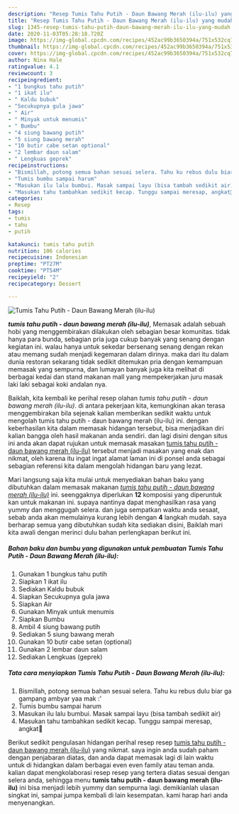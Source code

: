 ```yaml
---
description: "Resep Tumis Tahu Putih - Daun Bawang Merah (ilu-ilu) yang mudah"
title: "Resep Tumis Tahu Putih - Daun Bawang Merah (ilu-ilu) yang mudah"
slug: 1345-resep-tumis-tahu-putih-daun-bawang-merah-ilu-ilu-yang-mudah
date: 2020-11-03T05:28:18.720Z
image: https://img-global.cpcdn.com/recipes/452ac99b3650394a/751x532cq70/tumis-tahu-putih-daun-bawang-merah-ilu-ilu-foto-resep-utama.jpg
thumbnail: https://img-global.cpcdn.com/recipes/452ac99b3650394a/751x532cq70/tumis-tahu-putih-daun-bawang-merah-ilu-ilu-foto-resep-utama.jpg
cover: https://img-global.cpcdn.com/recipes/452ac99b3650394a/751x532cq70/tumis-tahu-putih-daun-bawang-merah-ilu-ilu-foto-resep-utama.jpg
author: Nina Hale
ratingvalue: 4.1
reviewcount: 3
recipeingredient:
- "1 bungkus tahu putih"
- "1 ikat ilu"
- " Kaldu bubuk"
- "Secukupnya gula jawa"
- " Air"
- " Minyak untuk menumis"
- " Bumbu"
- "4 siung bawang putih"
- "5 siung bawang merah"
- "10 butir cabe setan optional"
- "2 lembar daun salam"
- " Lengkuas geprek"
recipeinstructions:
- "Bismillah, potong semua bahan sesuai selera. Tahu ku rebus dulu biar ga gampang ambyar yaa mak :&#39;"
- "Tumis bumbu sampai harum"
- "Masukan ilu lalu bumbui. Masak sampai layu (bisa tambah sedikit air)"
- "Masukan tahu tambahkan sedikit kecap. Tunggu sampai meresap, angkat🥰"
categories:
- Resep
tags:
- tumis
- tahu
- putih

katakunci: tumis tahu putih 
nutrition: 106 calories
recipecuisine: Indonesian
preptime: "PT27M"
cooktime: "PT54M"
recipeyield: "2"
recipecategory: Dessert

---
```



![Tumis Tahu Putih - Daun Bawang Merah (ilu-ilu)](https://img-global.cpcdn.com/recipes/452ac99b3650394a/751x532cq70/tumis-tahu-putih-daun-bawang-merah-ilu-ilu-foto-resep-utama.jpg)

<b><i>tumis tahu putih - daun bawang merah (ilu-ilu)</i></b>, Memasak adalah sebuah hobi yang menggembirakan dilakukan oleh sebagian besar komunitas. tidak hanya para bunda, sebagian pria juga cukup banyak yang senang dengan kegiatan ini. walau hanya untuk sekedar bersenang senang dengan rekan atau memang sudah menjadi kegemaran dalam dirinya. maka dari itu dalam dunia restoran sekarang tidak sedikit ditemukan pria dengan kemampuan memasak yang sempurna, dan lumayan banyak juga kita melihat di berbagai kedai dan stand makanan mall yang mempekerjakan juru masak laki laki sebagai koki andalan nya.



Baiklah, kita kembali ke perihal resep olahan <i>tumis tahu putih - daun bawang merah (ilu-ilu)</i>. di antara pekerjaan kita, kemungkinan akan terasa menggembirakan bila sejenak kalian memberikan sedikit waktu untuk mengolah tumis tahu putih - daun bawang merah (ilu-ilu) ini. dengan keberhasilan kita dalam memasak hidangan tersebut, bisa menjadikan diri kalian bangga oleh hasil makanan anda sendiri. dan lagi disini dengan situs ini anda akan dapat rujukan untuk memasak masakan <u>tumis tahu putih - daun bawang merah (ilu-ilu)</u> tersebut menjadi masakan yang enak dan nikmat, oleh karena itu ingat ingat alamat laman ini di ponsel anda sebagai sebagian referensi kita dalam mengolah hidangan baru yang lezat.


Mari langsung saja kita mulai untuk menyediakan bahan baku yang dibutuhkan dalam memasak makanan <u><i>tumis tahu putih - daun bawang merah (ilu-ilu)</i></u> ini. seenggaknya diperlukan <b>12</b> komposisi yang diperuntuk kan untuk makanan ini. supaya nantinya dapat menghasilkan rasa yang yummy dan menggugah selera. dan juga sempatkan waktu anda sesaat, sebab anda akan memulainya kurang lebih dengan <b>4</b> langkah mudah. saya berharap semua yang dibutuhkan sudah kita sediakan disini, Baiklah mari kita awali dengan merinci dulu bahan perlengkapan berikut ini.

<!--inarticleads1-->

##### Bahan baku dan bumbu yang digunakan untuk pembuatan Tumis Tahu Putih - Daun Bawang Merah (ilu-ilu):

1. Gunakan 1 bungkus tahu putih
1. Siapkan 1 ikat ilu
1. Sediakan  Kaldu bubuk
1. Siapkan Secukupnya gula jawa
1. Siapkan  Air
1. Gunakan  Minyak untuk menumis
1. Siapkan  Bumbu
1. Ambil 4 siung bawang putih
1. Sediakan 5 siung bawang merah
1. Gunakan 10 butir cabe setan (optional)
1. Gunakan 2 lembar daun salam
1. Sediakan  Lengkuas (geprek)




<!--inarticleads2-->

##### Tata cara menyiapkan Tumis Tahu Putih - Daun Bawang Merah (ilu-ilu):

1. Bismillah, potong semua bahan sesuai selera. Tahu ku rebus dulu biar ga gampang ambyar yaa mak :&#39;
1. Tumis bumbu sampai harum
1. Masukan ilu lalu bumbui. Masak sampai layu (bisa tambah sedikit air)
1. Masukan tahu tambahkan sedikit kecap. Tunggu sampai meresap, angkat🥰




Berikut sedikit pengulasan hidangan perihal resep resep <u>tumis tahu putih - daun bawang merah (ilu-ilu)</u> yang nikmat. saya ingin anda sudah paham dengan penjabaran diatas, dan anda dapat memasak lagi di lain waktu untuk di hidangkan dalam berbagai even even family atau teman anda. kalian dapat mengkolaborasi resep resep yang tertera diatas sesuai dengan selera anda, sehingga menu <b>tumis tahu putih - daun bawang merah (ilu-ilu)</b> ini bisa menjadi lebih yummy dan sempurna lagi. demikianlah ulasan singkat ini, sampai jumpa kembali di lain kesempatan. kami harap hari anda menyenangkan.

